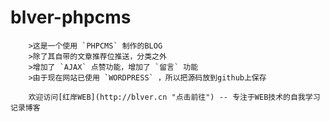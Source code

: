 # blver-phpcms
	
		>这是一个使用 `PHPCMS` 制作的BLOG
		>除了其自带的文章推荐位推送，分类之外
		>增加了 `AJAX` 点赞功能，增加了 `留言` 功能
		>由于现在网站已使用 `WORDPRESS` ，所以把源码放到github上保存

		欢迎访问[红岸WEB](http://blver.cn "点击前往") -- 专注于WEB技术的自我学习记录博客